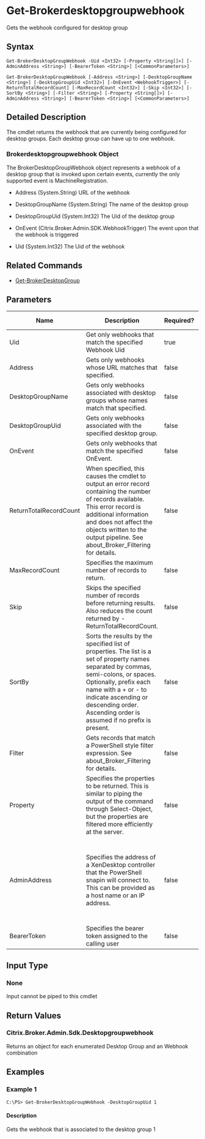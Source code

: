 ﻿
# Get-Brokerdesktopgroupwebhook
Gets the webhook configured for desktop group
## Syntax
```
Get-BrokerDesktopGroupWebhook -Uid <Int32> [-Property <String[]>] [-AdminAddress <String>] [-BearerToken <String>] [<CommonParameters>]

Get-BrokerDesktopGroupWebhook [-Address <String>] [-DesktopGroupName <String>] [-DesktopGroupUid <Int32>] [-OnEvent <WebhookTrigger>] [-ReturnTotalRecordCount] [-MaxRecordCount <Int32>] [-Skip <Int32>] [-SortBy <String>] [-Filter <String>] [-Property <String[]>] [-AdminAddress <String>] [-BearerToken <String>] [<CommonParameters>]
```
## Detailed Description
The cmdlet returns the webhook that are currently being configured for desktop groups. Each desktop group can have up to one webhook.


### Brokerdesktopgroupwebhook Object
The BrokerDesktopGroupWebhook object represents a webhook of a desktop group that is invoked upon certain events, currently the only supported event is MachineRegistration.


  * Address (System.String) URL of the webhook

  * DesktopGroupName (System.String) The name of the desktop group

  * DesktopGroupUid (System.Int32) The Uid of the desktop group

  * OnEvent (Citrix.Broker.Admin.SDK.WebhookTrigger) The event upon that the webhook is triggered

  * Uid (System.Int32) The Uid of the webhook


## Related Commands

* [Get-BrokerDesktopGroup](./Get-BrokerDesktopGroup/)
## Parameters
| Name   | Description | Required? | Pipeline Input | Default Value |
| --- | --- | --- | --- | --- |
| Uid | Get only webhooks that match the specified Webhook Uid | true | false |  |
| Address | Gets only webhooks whose URL matches that specified. | false | false |  |
| DesktopGroupName | Gets only webhooks associated with desktop groups whose names match that specified. | false | false |  |
| DesktopGroupUid | Gets only webhooks associated with the specified desktop group. | false | false |  |
| OnEvent | Gets only webhooks that match the specified OnEvent. | false | false |  |
| ReturnTotalRecordCount | When specified, this causes the cmdlet to output an error record containing the number of records available. This error record is additional information and does not affect the objects written to the output pipeline. See about\_Broker\_Filtering for details. | false | false | False |
| MaxRecordCount | Specifies the maximum number of records to return. | false | false | 250 |
| Skip | Skips the specified number of records before returning results. Also reduces the count returned by -ReturnTotalRecordCount. | false | false | 0 |
| SortBy | Sorts the results by the specified list of properties. The list is a set of property names separated by commas, semi-colons, or spaces. Optionally, prefix each name with a + or - to indicate ascending or descending order. Ascending order is assumed if no prefix is present. | false | false | The default sort order is by name or unique identifier. |
| Filter | Gets records that match a PowerShell style filter expression. See about\_Broker\_Filtering for details. | false | false |  |
| Property | Specifies the properties to be returned. This is similar to piping the output of the command through Select-Object, but the properties are filtered more efficiently at the server. | false | false |  |
| AdminAddress | Specifies the address of a XenDesktop controller that the PowerShell snapin will connect to. This can be provided as a host name or an IP address. | false | false | Localhost. Once a value is provided by any cmdlet, this value will become the default. |
| BearerToken | Specifies the bearer token assigned to the calling user | false | false |  |

## Input Type

### None
Input cannot be piped to this cmdlet
## Return Values

### Citrix.Broker.Admin.Sdk.Desktopgroupwebhook
Returns an object for each enumerated Desktop Group and an Webhook combination
## Examples

### Example 1
```
C:\PS> Get-BrokerDesktopGroupWebhook -DesktopGroupUid 1
```
#### Description
Gets the webhook that is associated to the desktop group 1
